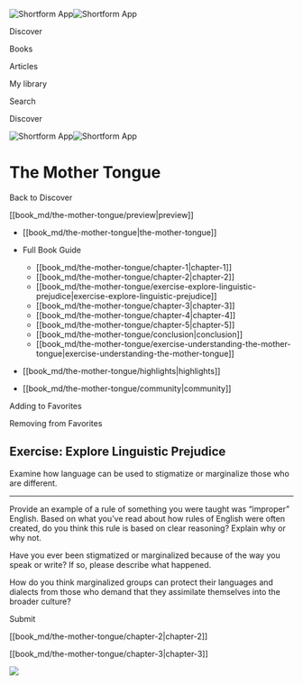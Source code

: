 ![Shortform App](/img/logo.36a2399e.svg)![Shortform App](/img/logo-dark.70c1b072.svg)

Discover

Books

Articles

My library

Search

Discover

![Shortform App](/img/logo.36a2399e.svg)![Shortform App](/img/logo-dark.70c1b072.svg)

# The Mother Tongue

Back to Discover

[[book_md/the-mother-tongue/preview|preview]]

  * [[book_md/the-mother-tongue|the-mother-tongue]]
  * Full Book Guide

    * [[book_md/the-mother-tongue/chapter-1|chapter-1]]
    * [[book_md/the-mother-tongue/chapter-2|chapter-2]]
    * [[book_md/the-mother-tongue/exercise-explore-linguistic-prejudice|exercise-explore-linguistic-prejudice]]
    * [[book_md/the-mother-tongue/chapter-3|chapter-3]]
    * [[book_md/the-mother-tongue/chapter-4|chapter-4]]
    * [[book_md/the-mother-tongue/chapter-5|chapter-5]]
    * [[book_md/the-mother-tongue/conclusion|conclusion]]
    * [[book_md/the-mother-tongue/exercise-understanding-the-mother-tongue|exercise-understanding-the-mother-tongue]]
  * [[book_md/the-mother-tongue/highlights|highlights]]
  * [[book_md/the-mother-tongue/community|community]]



Adding to Favorites 

Removing from Favorites 

## Exercise: Explore Linguistic Prejudice

Examine how language can be used to stigmatize or marginalize those who are different.

* * *

Provide an example of a rule of something you were taught was “improper” English. Based on what you’ve read about how rules of English were often created, do you think this rule is based on clear reasoning? Explain why or why not.

Have you ever been stigmatized or marginalized because of the way you speak or write? If so, please describe what happened.

How do you think marginalized groups can protect their languages and dialects from those who demand that they assimilate themselves into the broader culture?

Submit 

[[book_md/the-mother-tongue/chapter-2|chapter-2]]

[[book_md/the-mother-tongue/chapter-3|chapter-3]]

![](https://bat.bing.com/action/0?ti=56018282&Ver=2&mid=57280794-00f4-4119-9915-0bb3842efa48&sid=1711133063fa11eebdec89a8b8ae3bbc&vid=171147a063fa11eea7440fcfeb230d96&vids=0&msclkid=N&pi=0&lg=en-US&sw=800&sh=600&sc=24&nwd=1&tl=Shortform%20%7C%20Book&p=https%3A%2F%2Fwww.shortform.com%2Fapp%2Fbook%2Fthe-mother-tongue%2Fexercise-explore-linguistic-prejudice&r=&lt=286&evt=pageLoad&sv=1&rn=408886)
